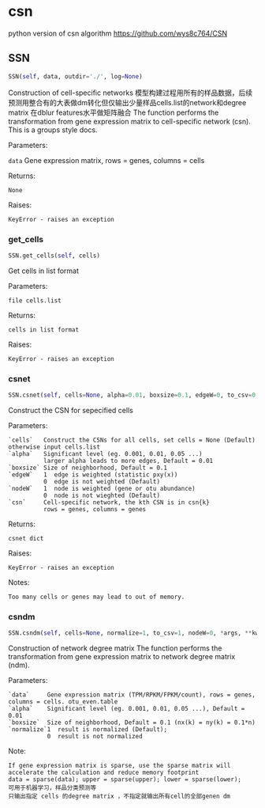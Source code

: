 # csn

python version of csn algorithm
https://github.com/wys8c764/CSN

## SSN
```python
SSN(self, data, outdir='./', log=None)
```
Construction of cell-specific networks
模型构建过程用所有的样品数据，后续预测用整合有的大表做dm转化但仅输出少量样品cells.list的network和degree matrix
在dblur features水平做矩阵融合
The function performs the transformation from gene expression matrix to cell-specific network (csn).
This is a groups style docs.

Parameters:

   `data`  Gene expression matrix, rows = genes, columns = cells

Returns:

    None

Raises:

    KeyError - raises an exception

### get_cells
```python
SSN.get_cells(self, cells)
```
Get cells in list format

Parameters:

    file cells.list

Returns:

    cells in list format

Raises:

    KeyError - raises an exception

### csnet
```python
SSN.csnet(self, cells=None, alpha=0.01, boxsize=0.1, edgeW=0, to_csv=0, *args, **kwargs)
```
Construct the CSN for sepecified cells

Parameters:

    `cells`   Construct the CSNs for all cells, set cells = None (Default) otherwise input cells.list
    `alpha`   Significant level (eg. 0.001, 0.01, 0.05 ...)
              larger alpha leads to more edges, Default = 0.01
    `boxsize` Size of neighborhood, Default = 0.1
    `edgeW`   1  edge is weighted (statistic pxy(x))
              0  edge is not weighted (Default)
    `nodeW`   1  node is weighted (gene or otu abundance)
              0  node is not wieghted (Default)
    `csn`     Cell-specific network, the kth CSN is in csn{k}
              rows = genes, columns = genes

Returns:

    csnet dict

Raises:

    KeyError - raises an exception

Notes:

    Too many cells or genes may lead to out of memory.

### csndm
```python
SSN.csndm(self, cells=None, normalize=1, to_csv=1, nodeW=0, *args, **kwargs)
```
Construction of network degree matrix
The function performs the transformation from gene expression matrix to network degree matrix (ndm).

Parameters:

    `data`     Gene expression matrix (TPM/RPKM/FPKM/count), rows = genes, columns = cells. otu_even.table
    `alpha`    Significant level (eg. 0.001, 0.01, 0.05 ...), Default = 0.01
    `boxsize`  Size of neighborhood, Default = 0.1 (nx(k) = ny(k) = 0.1*n)
    `normalize`1  result is normalized (Default);
               0  result is not normalized

Note:

    If gene expression matrix is sparse, use the sparse matrix will accelerate the calculation and reduce memory footprint
    data = sparse(data); upper = sparse(upper); lower = sparse(lower);
    可用于机器学习，样品分类预测等
    只输出指定 cells 的degree matrix ，不指定就输出所有cell的全部genen dm

